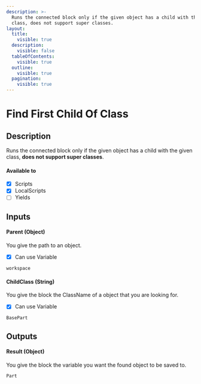 ```yaml
---
description: >-
  Runs the connected block only if the given object has a child with the given
  class, does not support super classes.
layout:
  title:
    visible: true
  description:
    visible: false
  tableOfContents:
    visible: true
  outline:
    visible: true
  pagination:
    visible: true
---
```


# Find First Child Of Class

## Description

Runs the connected block only if the given object has a child with the given class, **does not support super classes**.

#### Available to

* [x] Scripts
* [x] LocalScripts
* [ ] Yields

## Inputs

#### Parent (Object)

You give the path to an object.

* [x] Can use Variable

```
workspace
```

#### ChildClass (String)

You give the block the ClassName of a object that you are looking for.

* [x] Can use Variable

```
BasePart
```

## Outputs

#### Result (Object)

You give the block the variable you want the found object to be saved to.

```
Part
```
